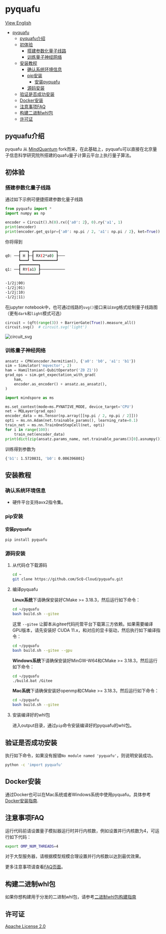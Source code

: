 # pyquafu

[View English](./README.md)

<!-- TOC --->

- [pyquafu](#pyquafu)
  - [pyquafu介绍](#pyquafu介绍)
  - [初体验](#初体验)
    - [搭建参数化量子线路](#搭建参数化量子线路)
    - [训练量子神经网络](#训练量子神经网络)
  - [安装教程](#安装教程)
    - [确认系统环境信息](#确认系统环境信息)
    - [pip安装](#pip安装)
      - [安装pyquafu](#安装pyquafu)
    - [源码安装](#源码安装)
  - [验证是否成功安装](#验证是否成功安装)
  - [Docker安装](#docker安装)
  - [注意事项FAQ](#注意事项faq)
  - [构建二进制whl包](#构建二进制whl包)
  - [许可证](#许可证)

<!-- /TOC -->

## pyquafu介绍

pyquafu 从 [MindQuantum](https://gitee.com/mindspore/mindquantum/) fork而来，在此基础上，pyquafu可以直接在北京量子信息科学研究院所搭建的quafu量子计算云平台上执行量子算法。

## 初体验

### 搭建参数化量子线路

通过如下示例可便捷搭建参数化量子线路

```python
from pyquafu import *
import numpy as np

encoder = Circuit().h(0).rx({'a0': 2}, 0).ry('a1', 1)
print(encoder)
print(encoder.get_qs(pr={'a0': np.pi / 2, 'a1': np.pi / 2}, ket=True))
```

你将得到

```bash
      ┏━━━┓ ┏━━━━━━━━━━┓
q0: ──┨ H ┠─┨ RX(2*a0) ┠───
      ┗━━━┛ ┗━━━━━━━━━━┛
      ┏━━━━━━━━┓
q1: ──┨ RY(a1) ┠───────────
      ┗━━━━━━━━┛

-1/2j¦00⟩
-1/2j¦01⟩
-1/2j¦10⟩
-1/2j¦11⟩
```

在jupyter notebook中，也可通过线路的`svg()`接口来以svg格式绘制量子线路图（更有`dark`和`light`模式可选）

```python
circuit = (qft(range(3)) + BarrierGate(True)).measure_all()
circuit.svg()  # circuit.svg('light')
```

![circuit_svg](./docs/circuit_svg.png)

### 训练量子神经网络

```python
ansatz = CPN(encoder.hermitian(), {'a0': 'b0', 'a1': 'b1'})
sim = Simulator('mqvector', 2)
ham = Hamiltonian(-QubitOperator('Z0 Z1'))
grad_ops = sim.get_expectation_with_grad(
    ham,
    encoder.as_encoder() + ansatz.as_ansatz(),
)

import mindspore as ms

ms.set_context(mode=ms.PYNATIVE_MODE, device_target='CPU')
net = MQLayer(grad_ops)
encoder_data = ms.Tensor(np.array([[np.pi / 2, np.pi / 2]]))
opti = ms.nn.Adam(net.trainable_params(), learning_rate=0.1)
train_net = ms.nn.TrainOneStepCell(net, opti)
for i in range(100):
    train_net(encoder_data)
print(dict(zip(ansatz.params_name, net.trainable_params()[0].asnumpy())))
```

训练得到参数为

```bash
{'b1': 1.5720831, 'b0': 0.006396801}
```

## 安装教程

### 确认系统环境信息

- 硬件平台支持avx2指令集。

### pip安装

#### 安装pyquafu

```bash
pip install pyquafu
```

### 源码安装

1. 从代码仓下载源码

    ```bash
    cd ~
    git clone https://github.com/ScQ-Cloud/pyquafu.git
    ```

2. 编译pyquafu

    **Linux系统**下请确保安装好CMake >= 3.18.3，然后运行如下命令：

    ```bash
    cd ~/pyquafu
    bash build.sh --gitee
    ```

    这里 `--gitee` 让脚本从gitee代码托管平台下载第三方依赖。如果需要编译GPU版本，请先安装好 CUDA 11.x，和对应的显卡驱动，然后执行如下编译指令：

    ```bash
    cd ~/pyquafu
    bash build.sh --gitee --gpu
    ```

    **Windows系统**下请确保安装好MinGW-W64和CMake >= 3.18.3，然后运行如下命令：

    ```bash
    cd ~/pyquafu
    ./build.bat /Gitee
    ```

    **Mac系统**下请确保安装好openmp和CMake >= 3.18.3，然后运行如下命令：

    ```bash
    cd ~/pyquafu
    bash build.sh --gitee
    ```

3. 安装编译好的whl包

    进入output目录，通过`pip`命令安装编译好的pyquafu的whl包。

## 验证是否成功安装

执行如下命令，如果没有报错`No module named 'pyquafu'`，则说明安装成功。

```bash
python -c 'import pyquafu'
```

## Docker安装

通过Docker也可以在Mac系统或者Windows系统中使用pyquafu。具体参考[Docker安装指南](./install_with_docker.md).

## 注意事项FAQ

运行代码前请设置量子模拟器运行时并行内核数，例如设置并行内核数为4，可运行如下代码：

```bash
export OMP_NUM_THREADS=4
```

对于大型服务器，请根据模型规模合理设置并行内核数以达到最优效果。

更多注意事项请查看[FAQ页面](https://gitee.com/mindspore/pyquafu/blob/r0.8/tutorials/0.frequently_asked_questions.ipynb)。

## 构建二进制whl包

如果你想构建用于分发的二进制whl包，请参考[二进制whl包构建指南](./INSTALL_cn.md)

## 许可证

[Apache License 2.0](LICENSE)
